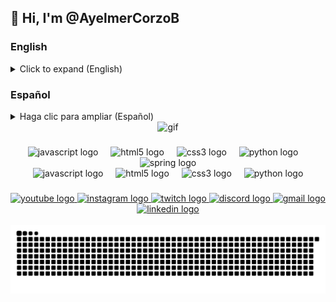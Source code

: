 <h2 align="left">👋 Hi, I'm @AyelmerCorzoB</h2>

### English
<details>
  <summary>Click to expand (English)</summary>
  <p>
    👀 I'm interested in being a full-stack developer.<br>
    🌱 Currently learning with Campuslands.<br>
    📫 You can reach me at <a href="mailto:corzobarbosaa@gmail.com">corzobarbosaa@gmail.com</a><br>
    😄 Pronouns: Alan
  </p>
</details>

###

### Español
<details>
  <summary>Haga clic para ampliar (Español)</summary>
  <p>
    👀 Estoy interesado en ser un desarrollador full-stack.<br>
    🌱 Actualmente estoy aprendiendo con Campuslands.<br>
    📫 Puedes contactarme en <a href="mailto:corzobarbosaa@gmail.com">corzobarbosaa@gmail.com</a><br>
    😄 Pronombres: Alan
  </p>
</details>

<div align="center">
  <img height="150" src="https://media.giphy.com/media/5ZjcaQbIzDXsk/giphy.gif?cid=ecf05e476c8s3mkkpg3ph1ufbrteuyxs7kky8upakrg8oqdu&ep=v1_gifs_related&rid=giphy.gif&ct=g" alt="gif" />
</div>

###

<div align="center">
  <img src="https://cdn.jsdelivr.net/gh/devicons/devicon/icons/javascript/javascript-original.svg" height="30" alt="javascript logo" />
  <img width="12" />
  <img src="https://cdn.jsdelivr.net/gh/devicons/devicon/icons/html5/html5-original.svg" height="30" alt="html5 logo" />
  <img width="12" />
  <img src="https://cdn.jsdelivr.net/gh/devicons/devicon/icons/css3/css3-original.svg" height="30" alt="css3 logo" />
  <img width="12" />
  <img src="https://cdn.jsdelivr.net/gh/devicons/devicon/icons/python/python-original.svg" height="30" alt="python logo" />
  <img width="12" />
  <img src="https://cdn.jsdelivr.net/gh/devicons/devicon/icons/spring/spring-original.svg" height="30" alt="spring logo" />
</div>
<div align="center">
  <img src="https://cdn.jsdelivr.net/gh/devicons/devicon/icons/java/java-original.svg" height="30" alt="javascript logo" />
  <img width="12" />
  <img src="https://cdn.jsdelivr.net/gh/devicons/devicon/icons/postgresql/postgresql-original.svg" height="30" alt="html5 logo" />
  <img width="12" />
  <img src="https://cdn.jsdelivr.net/gh/devicons/devicon/icons/mysql/mysql-original.svg" height="30" alt="css3 logo" />
  <img width="12" />
  <img src="https://cdn.jsdelivr.net/gh/devicons/devicon/icons/astro/astro-original.svg" height="30" alt="python logo" />
  
</div>

### 

<div align="center">
  <a href="https://www.youtube.com/@ayelmercorzo" target="_blank">
    <img src="https://img.shields.io/static/v1?message=Youtube&logo=youtube&label=&color=FF0000&logoColor=white&labelColor=&style=for-the-badge" height="35" alt="youtube logo" />
  </a>
  <a href="https://www.instagram.com/ayelmercorzo?igsh=MTVzbzB5bG5vdG05MA==" target="_blank">
    <img src="https://img.shields.io/static/v1?message=Instagram&logo=instagram&label=&color=E4405F&logoColor=white&labelColor=&style=for-the-badge" height="35" alt="instagram logo" />
  </a>
  <a href="https://www.twitch.tv/ayelmercorzo" target="_blank">
    <img src="https://img.shields.io/static/v1?message=Twitch&logo=twitch&label=&color=9146FF&logoColor=white&labelColor=&style=for-the-badge" height="35" alt="twitch logo" />
  </a>
  <a href="https://discord.com" target="_blank">
    <img src="https://img.shields.io/static/v1?message=Discord&logo=discord&label=&color=7289DA&logoColor=white&labelColor=&style=for-the-badge" height="35" alt="discord logo" />
  </a>
  <a href="mailto:corzobarbosaa@gmail.com" target="_blank">
    <img src="https://img.shields.io/static/v1?message=Gmail&logo=gmail&label=&color=D14836&logoColor=white&labelColor=&style=for-the-badge" height="35" alt="gmail logo" />
  </a>
  <a href="https://www.linkedin.com/in/ayelmercorzob/" target="_blank">
    <img src="https://img.shields.io/static/v1?message=LinkedIn&logo=linkedin&label=&color=0077B5&logoColor=white&labelColor=&style=for-the-badge" height="35" alt="linkedin logo" />
  </a>
</div>

<br clear="both">

<img src="https://raw.githubusercontent.com/AyelmerCorzoB/AyelmerCorzoB/output/snake.svg" alt="Snake animation" />

###

